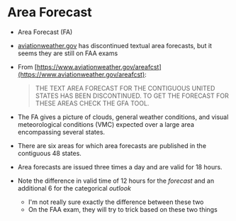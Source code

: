# Area Forecast

* Area Forecast (FA)
* [aviationweather.gov](https://www.aviationweather.gov) has discontinued textual area forecasts, but it seems they are still on FAA exams
* From [https://www.aviationweather.gov/areafcst](https://www.aviationweather.gov/areafcst):

  > THE TEXT AREA FORECAST FOR THE CONTIGUOUS UNITED STATES HAS BEEN DISCONTINUED. TO GET THE FORECAST FOR THESE AREAS CHECK THE GFA TOOL.

* The FA gives a picture of clouds, general weather conditions, and visual meteorological conditions (VMC) expected over a large area encompassing several states.
* There are six areas for which area forecasts are published in the contiguous 48 states.
* Area forecasts are issued three times a day and are valid for 18 hours.
* Note the difference in valid time of 12 hours for the *forecast* and an additional 6 for the categorical *outlook*
  * I'm not really sure exactly the difference between these two
  * On the FAA exam, they will try to trick based on these two things

